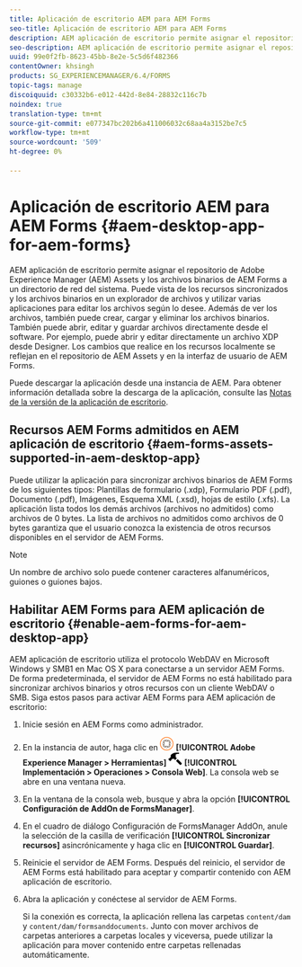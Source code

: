 ```yaml
---
title: Aplicación de escritorio AEM para AEM Forms
seo-title: Aplicación de escritorio AEM para AEM Forms
description: AEM aplicación de escritorio permite asignar el repositorio de Adobe Experience Manager (AEM) Assets y los archivos binarios de AEM Forms a un directorio de red del sistema. Obtenga más información sobre los recursos admitidos en AEM aplicación de escritorio y cómo activar AEM Forms para AEM aplicación de escritorio.
seo-description: AEM aplicación de escritorio permite asignar el repositorio de Adobe Experience Manager (AEM) Assets y los archivos binarios de AEM Forms a un directorio de red del sistema. Obtenga más información sobre los recursos admitidos en AEM aplicación de escritorio y cómo activar AEM Forms para AEM aplicación de escritorio.
uuid: 99e0f2fb-8623-45bb-8e2e-5c5d6f482366
contentOwner: khsingh
products: SG_EXPERIENCEMANAGER/6.4/FORMS
topic-tags: manage
discoiquuid: c30332b6-e012-442d-8e84-28832c116c7b
noindex: true
translation-type: tm+mt
source-git-commit: e077347bc202b6a411006032c68aa4a3152be7c5
workflow-type: tm+mt
source-wordcount: '509'
ht-degree: 0%

---
```



# Aplicación de escritorio AEM para AEM Forms {#aem-desktop-app-for-aem-forms}

AEM aplicación de escritorio permite asignar el repositorio de Adobe Experience Manager (AEM) Assets y los archivos binarios de AEM Forms a un directorio de red del sistema. Puede vista de los recursos sincronizados y los archivos binarios en un explorador de archivos y utilizar varias aplicaciones para editar los archivos según lo desee. Además de ver los archivos, también puede crear, cargar y eliminar los archivos binarios. También puede abrir, editar y guardar archivos directamente desde el software. Por ejemplo, puede abrir y editar directamente un archivo XDP desde Designer. Los cambios que realice en los recursos localmente se reflejan en el repositorio de AEM Assets y en la interfaz de usuario de AEM Forms.

Puede descargar la aplicación desde una instancia de AEM. Para obtener información detallada sobre la descarga de la aplicación, consulte las [Notas de la versión de la aplicación de escritorio](https://helpx.adobe.com/experience-manager/desktop-app/release-notes.html).

## Recursos AEM Forms admitidos en AEM aplicación de escritorio {#aem-forms-assets-supported-in-aem-desktop-app}

Puede utilizar la aplicación para sincronizar archivos binarios de AEM Forms de los siguientes tipos: Plantillas de formulario (.xdp), Formulario PDF (.pdf), Documento (.pdf), Imágenes, Esquema XML (.xsd), hojas de estilo (.xfs). La aplicación lista todos los demás archivos (archivos no admitidos) como archivos de 0 bytes. La lista de archivos no admitidos como archivos de 0 bytes garantiza que el usuario conozca la existencia de otros recursos disponibles en el servidor de AEM Forms.

>[!NOTE]
>
>Un nombre de archivo solo puede contener caracteres alfanuméricos, guiones o guiones bajos.

## Habilitar AEM Forms para AEM aplicación de escritorio {#enable-aem-forms-for-aem-desktop-app}

AEM aplicación de escritorio utiliza el protocolo WebDAV en Microsoft Windows y SMB1 en Mac OS X para conectarse a un servidor AEM Forms. De forma predeterminada, el servidor de AEM Forms no está habilitado para sincronizar archivos binarios y otros recursos con un cliente WebDAV o SMB. Siga estos pasos para activar AEM Forms para AEM aplicación de escritorio:

1. Inicie sesión en AEM Forms como administrador.
1. En la instancia de autor, haga clic en ![adobeexperience emanager](assets/adobeexperiencemanager.png) **[!UICONTROL Adobe Experience Manager > Herramientas]** ![martillo](assets/hammer.png) **[!UICONTROL Implementación > Operaciones > Consola Web]**. La consola web se abre en una ventana nueva.
1. En la ventana de la consola web, busque y abra la opción **[!UICONTROL Configuración de AddOn de FormsManager]**.
1. En el cuadro de diálogo Configuración de FormsManager AddOn, anule la selección de la casilla de verificación **[!UICONTROL Sincronizar recursos]** asincrónicamente y haga clic en **[!UICONTROL Guardar]**.
1. Reinicie el servidor de AEM Forms. Después del reinicio, el servidor de AEM Forms está habilitado para aceptar y compartir contenido con AEM aplicación de escritorio.
1. Abra la aplicación y conéctese al servidor de AEM Forms.

   Si la conexión es correcta, la aplicación rellena las carpetas `content/dam` y `content/dam/formsanddocuments`. Junto con mover archivos de carpetas anteriores a carpetas locales y viceversa, puede utilizar la aplicación para mover contenido entre carpetas rellenadas automáticamente.

